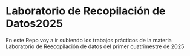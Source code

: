 # Laboratorio de Recopilación de Datos2025

En este Repo voy a ir subiendo los trabajos prácticos de la materia Laboratorio de Reecopilación de datos del primer cuatrimestre de 2025 
